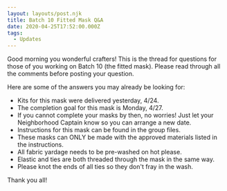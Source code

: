```yaml
---
layout: layouts/post.njk
title: Batch 10 Fitted Mask Q&A
date: 2020-04-25T17:52:00.000Z
tags:
  - Updates
---
```

Good morning you wonderful crafters! This is the thread for questions for those of you working on Batch 10 (the fitted mask). Please read through all the comments before posting your question.

Here are some of the answers you may already be looking for:
* Kits for this mask were delivered yesterday, 4/24.
* The completion goal for this mask is Monday, 4/27.
* If you cannot complete your masks by then, no worries! Just let your Neighborhood Captain know so you can arrange a new date.
* Instructions for this mask can be found in the group files.
* These masks can ONLY be made with the approved materials listed in the instructions.
* All fabric yardage needs to be pre-washed on hot please.
* Elastic and ties are both threaded through the mask in the same way.
* Please knot the ends of all ties so they don't fray in the wash.



Thank you all!